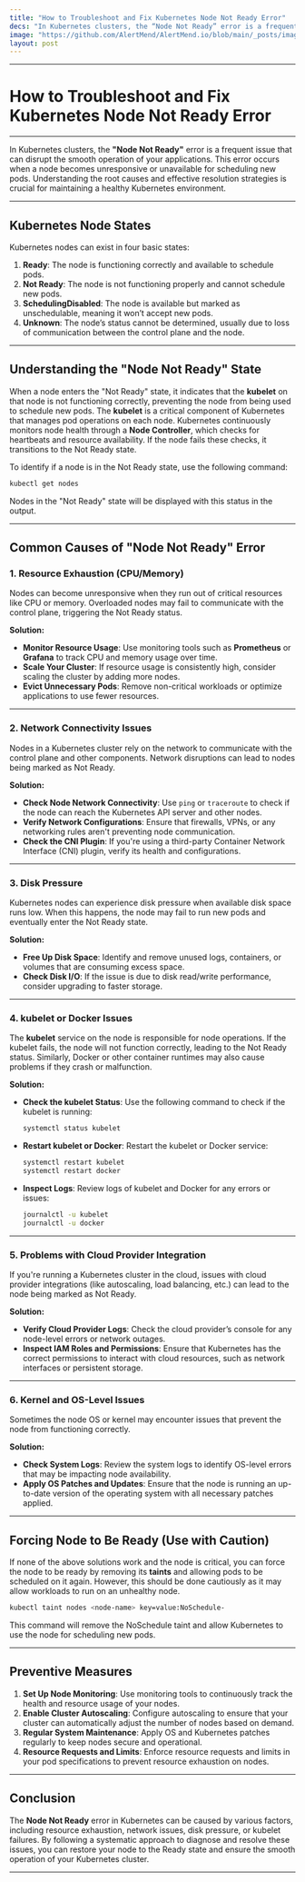 ```yaml
---
title: "How to Troubleshoot and Fix Kubernetes Node Not Ready Error"
decs: "In Kubernetes clusters, the “Node Not Ready” error is a frequent issue that can disrupt the smooth operation of your applications. This error occurs when a node becomes unresponsive or unavailable for scheduling new pods. Understanding the root causes and effective resolution strategies is crucial for maintaining a healthy Kubernetes environment."
image: "https://github.com/AlertMend/AlertMend.io/blob/main/_posts/images/Node_Not_Ready.png?raw=true"
layout: post
---
```


---
# **How to Troubleshoot and Fix Kubernetes Node Not Ready Error**
---

In Kubernetes clusters, the **"Node Not Ready"** error is a frequent issue that can disrupt the smooth operation of your applications. This error occurs when a node becomes unresponsive or unavailable for scheduling new pods. Understanding the root causes and effective resolution strategies is crucial for maintaining a healthy Kubernetes environment.

---

## **Kubernetes Node States**

Kubernetes nodes can exist in four basic states:

1. **Ready**: The node is functioning correctly and available to schedule pods.
2. **Not Ready**: The node is not functioning properly and cannot schedule new pods.
3. **SchedulingDisabled**: The node is available but marked as unschedulable, meaning it won’t accept new pods.
4. **Unknown**: The node’s status cannot be determined, usually due to loss of communication between the control plane and the node.

---

## **Understanding the "Node Not Ready" State**

When a node enters the "Not Ready" state, it indicates that the **kubelet** on that node is not functioning correctly, preventing the node from being used to schedule new pods. The **kubelet** is a critical component of Kubernetes that manages pod operations on each node. Kubernetes continuously monitors node health through a **Node Controller**, which checks for heartbeats and resource availability. If the node fails these checks, it transitions to the Not Ready state.

To identify if a node is in the Not Ready state, use the following command:

```bash
kubectl get nodes
```

Nodes in the "Not Ready" state will be displayed with this status in the output.

---

## **Common Causes of "Node Not Ready" Error**

### **1. Resource Exhaustion (CPU/Memory)**
Nodes can become unresponsive when they run out of critical resources like CPU or memory. Overloaded nodes may fail to communicate with the control plane, triggering the Not Ready status.

**Solution:**
- **Monitor Resource Usage**: Use monitoring tools such as **Prometheus** or **Grafana** to track CPU and memory usage over time.
- **Scale Your Cluster**: If resource usage is consistently high, consider scaling the cluster by adding more nodes.
- **Evict Unnecessary Pods**: Remove non-critical workloads or optimize applications to use fewer resources.

---

### **2. Network Connectivity Issues**
Nodes in a Kubernetes cluster rely on the network to communicate with the control plane and other components. Network disruptions can lead to nodes being marked as Not Ready.

**Solution:**
- **Check Node Network Connectivity**: Use `ping` or `traceroute` to check if the node can reach the Kubernetes API server and other nodes.
- **Verify Network Configurations**: Ensure that firewalls, VPNs, or any networking rules aren't preventing node communication.
- **Check the CNI Plugin**: If you're using a third-party Container Network Interface (CNI) plugin, verify its health and configurations.

---

### **3. Disk Pressure**
Kubernetes nodes can experience disk pressure when available disk space runs low. When this happens, the node may fail to run new pods and eventually enter the Not Ready state.

**Solution:**
- **Free Up Disk Space**: Identify and remove unused logs, containers, or volumes that are consuming excess space.
- **Check Disk I/O**: If the issue is due to disk read/write performance, consider upgrading to faster storage.

---

### **4. kubelet or Docker Issues**
The **kubelet** service on the node is responsible for node operations. If the kubelet fails, the node will not function correctly, leading to the Not Ready status. Similarly, Docker or other container runtimes may also cause problems if they crash or malfunction.

**Solution:**
- **Check the kubelet Status**: Use the following command to check if the kubelet is running:
  ```bash
  systemctl status kubelet
  ```
- **Restart kubelet or Docker**: Restart the kubelet or Docker service:
  ```bash
  systemctl restart kubelet
  systemctl restart docker
  ```

- **Inspect Logs**: Review logs of kubelet and Docker for any errors or issues:
  ```bash
  journalctl -u kubelet
  journalctl -u docker
  ```

---

### **5. Problems with Cloud Provider Integration**
If you're running a Kubernetes cluster in the cloud, issues with cloud provider integrations (like autoscaling, load balancing, etc.) can lead to the node being marked as Not Ready.

**Solution:**
- **Verify Cloud Provider Logs**: Check the cloud provider’s console for any node-level errors or network outages.
- **Inspect IAM Roles and Permissions**: Ensure that Kubernetes has the correct permissions to interact with cloud resources, such as network interfaces or persistent storage.

---

### **6. Kernel and OS-Level Issues**
Sometimes the node OS or kernel may encounter issues that prevent the node from functioning correctly.

**Solution:**
- **Check System Logs**: Review the system logs to identify OS-level errors that may be impacting node availability.
- **Apply OS Patches and Updates**: Ensure that the node is running an up-to-date version of the operating system with all necessary patches applied.

---

## **Forcing Node to Be Ready (Use with Caution)**

If none of the above solutions work and the node is critical, you can force the node to be ready by removing its **taints** and allowing pods to be scheduled on it again. However, this should be done cautiously as it may allow workloads to run on an unhealthy node.

```bash
kubectl taint nodes <node-name> key=value:NoSchedule-
```

This command will remove the NoSchedule taint and allow Kubernetes to use the node for scheduling new pods.

---

## **Preventive Measures**

1. **Set Up Node Monitoring**: Use monitoring tools to continuously track the health and resource usage of your nodes.
2. **Enable Cluster Autoscaling**: Configure autoscaling to ensure that your cluster can automatically adjust the number of nodes based on demand.
3. **Regular System Maintenance**: Apply OS and Kubernetes patches regularly to keep nodes secure and operational.
4. **Resource Requests and Limits**: Enforce resource requests and limits in your pod specifications to prevent resource exhaustion on nodes.

---

## **Conclusion**

The **Node Not Ready** error in Kubernetes can be caused by various factors, including resource exhaustion, network issues, disk pressure, or kubelet failures. By following a systematic approach to diagnose and resolve these issues, you can restore your node to the Ready state and ensure the smooth operation of your Kubernetes cluster.


---

